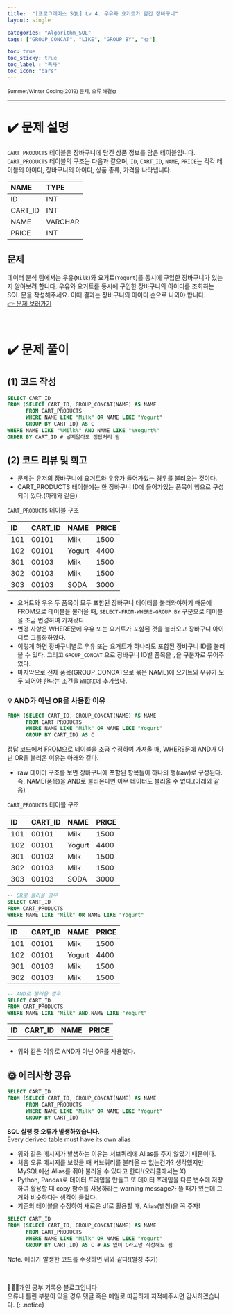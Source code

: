 ```yaml
---
title:  "[프로그래머스 SQL] Lv 4. 우유와 요거트가 담긴 장바구니"
layout: single

categories: "Algorithm_SQL"
tags: ["GROUP_CONCAT", "LIKE", "GROUP BY", "🌞"]

toc: true
toc_sticky: true
toc_label : "목차"
toc_icon: "bars"
---
```


<small>Summer/Winter Coding(2019) 문제, 오류 해결🌞</small>

***

# <span class="half_HL">✔️ 문제 설명</span>
```CART_PRODUCTS``` 테이블은 장바구니에 담긴 상품 정보를 담은 테이블입니다. ```CART_PRODUCTS``` 테이블의 구조는 다음과 같으며, ```ID```, ```CART_ID```, ```NAME```, ```PRICE```는 각각 테이블의 아이디, 장바구니의 아이디, 상품 종류, 가격을 나타냅니다.

|NAME|	TYPE|
|:---|:-----|
|ID|	INT|
|CART_ID|	INT|
|NAME|	VARCHAR|
|PRICE|	INT|

## 문제
데이터 분석 팀에서는 우유(```Milk```)와 요거트(```Yogurt```)를 동시에 구입한 장바구니가 있는지 알아보려 합니다. 우유와 요거트를 동시에 구입한 장바구니의 아이디를 조회하는 SQL 문을 작성해주세요. 이때 결과는 장바구니의 아이디 순으로 나와야 합니다.
<br>[👉 문제 보러가기](https://school.programmers.co.kr/learn/courses/30/lessons/62284)

<br>

# <span class="half_HL">✔️ 문제 풀이</span>
## (1) 코드 작성
```sql
SELECT CART_ID
FROM (SELECT CART_ID, GROUP_CONCAT(NAME) AS NAME
      FROM CART_PRODUCTS
      WHERE NAME LIKE "Milk" OR NAME LIKE "Yogurt"
      GROUP BY CART_ID) AS C
WHERE NAME LIKE "%Milk%" AND NAME LIKE "%Yogurt%"
ORDER BY CART_ID # 넣지않아도 정답처리 됨
```

## (2) 코드 리뷰 및 회고
- 문제는 유저의 장바구니에 요거트와 우유가 들어가있는 경우를 불러오는 것이다.
- CART_PRODUCTS 테이블에는 한 장바구니 ID에 들어가있는 품목이 행으로 구성되어 있다.(아래와 같음)

```CART_PRODUCTS``` 테이블 구조

|ID|CART_ID|NAME|PRICE|
|:--|:-----|:---|:----|
|101|00101|Milk|1500|
|102|00101|Yogurt|4400|
|301|00103|Milk|1500|
|302|00103|Milk|1500|
|303|00103|SODA|3000|

- 요거트와 우유 두 품목이 모두 포함된 장바구니 데이터를 불러와야하기 때문에 FROM으로 테이블을 불러올 때, ```SELECT-FROM-WHERE-GROUP BY``` 구문으로 테이블을 조금 변경하여 가져왔다.
- 변경 사항은 WHERE문에 우유 또는 요거트가 포함된 것을 불러오고 장바구니 아이디로 그룹화하였다.
- 이렇게 하면 장바구니별로 우유 또는 요거트가 하나라도 포함된 장바구니 ID를 불러올 수 있다. 그리고 ```GROUP_CONCAT``` 으로 장바구니 ID별 품목을 ```,```을 구분자로 묶어주었다.
- 마지막으로 전체 품목(GROUP_CONCAT으로 묶은 NAME)에 요거트와 우유가 모두 되어야 한다는 조건을 ```WHERE```에 추가했다.

### 💡 AND가 아닌 OR을 사용한 이유
```sql
FROM (SELECT CART_ID, GROUP_CONCAT(NAME) AS NAME
      FROM CART_PRODUCTS
      WHERE NAME LIKE "Milk" OR NAME LIKE "Yogurt"
      GROUP BY CART_ID) AS C
```
정답 코드에서 FROM으로 테이블을 조금 수정하여 가져올 때, WHERE문에 AND가 아닌 OR을 불러온 이유는 아래와 같다.
- raw 데이터 구조를 보면 장바구니에 포함된 항목들이 하나의 행(raw)로 구성된다. 즉, NAME(품목)을 AND로 불러온다면 아무 데이터도 불러올 수 없다.(아래와 같음)

```CART_PRODUCTS``` 테이블 구조

|ID|CART_ID|NAME|PRICE|
|:--|:-----|:---|:----|
|101|00101|Milk|1500|
|102|00101|Yogurt|4400|
|301|00103|Milk|1500|
|302|00103|Milk|1500|
|303|00103|SODA|3000|

```sql
-- OR로 불러올 경우
SELECT CART_ID
FROM CART_PRODUCTS
WHERE NAME LIKE "Milk" OR NAME LIKE "Yogurt"
```

|ID|CART_ID|NAME|PRICE|
|:--|:-----|:---|:----|
|101|00101|Milk|1500|
|102|00101|Yogurt|4400|
|301|00103|Milk|1500|
|302|00103|Milk|1500|

```sql
-- AND로 불러올 경우
SELECT CART_ID
FROM CART_PRODUCTS
WHERE NAME LIKE "Milk" AND NAME LIKE "Yogurt"
```

|ID|CART_ID|NAME|PRICE|
|:--|:-----|:---|:----|
| | | |

- 위와 같은 이유로 AND가 아닌 OR를 사용했다.

## 🌞 에러사항 공유
```sql
SELECT CART_ID
FROM (SELECT CART_ID, GROUP_CONCAT(NAME) AS NAME
      FROM CART_PRODUCTS
      WHERE NAME LIKE "Milk" OR NAME LIKE "Yogurt"
      GROUP BY CART_ID)
```

**SQL 실행 중 오류가 발생하였습니다.**<br>
Every derived table must have its own alias

- 위와 같은 메시지가 발생하는 이유는 서브쿼리에 Alias를 주지 않았기 때문이다.
- 처음 오류 메시지를 보았을 때 서브쿼리를 불러올 수 없는건가? 생각했지만 MySQL에선 Alias를 줘야 불러올 수 있다고 한다!(오라클에서는 X)
- Python, Pandas로 데이터 프레임을 만들고 또 데이터 프레임을 다른 변수에 저장하여 활용할 때 copy 함수를 사용하라는 warning message가 뜰 때가 있는데 그거와 비슷하다는 생각이 들었다.
- 기존의 테이블을 수정하여 새로운 df로 활용할 때, Alias(별칭)을 꼭 주자!

```sql
SELECT CART_ID
FROM (SELECT CART_ID, GROUP_CONCAT(NAME) AS NAME
      FROM CART_PRODUCTS
      WHERE NAME LIKE "Milk" OR NAME LIKE "Yogurt"
      GROUP BY CART_ID) AS C # AS 없이 C라고만 작성해도 됨
```
Note. 에러가 발생한 코드를 수정하면 위와 같다!(별칭 추가)

<br>

👩🏻‍💻개인 공부 기록용 블로그입니다
<br>오류나 틀린 부분이 있을 경우 댓글 혹은 메일로 따끔하게 지적해주시면 감사하겠습니다.
{: .notice}
